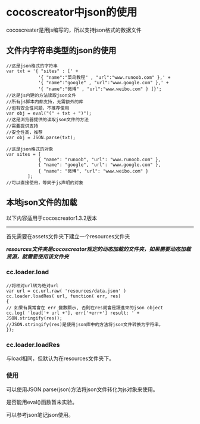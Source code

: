 # cocoscreator中json的使用
cocoscreater是用js编写的，所以支持json格式的数据文件

## 文件内字符串类型的json的使用

```
//这是json格式的字符串
var txt = '{ "sites" : [' +
            '{ "name":"菜鸟教程" , "url":"www.runoob.com" },' +
            '{ "name":"google" , "url":"www.google.com" },' +
            '{ "name":"微博" , "url":"www.weibo.com" } ]}';
//这是js内建的方法读取json文件
//所有js脚本内都支持，无需额外的库
//但有安全性问题，不推荐使用
var obj = eval("(" + txt + ")");
//这是浏览器提供的读取json文件的方法
//需要提供支持
//安全性高，推荐
var obj = JSON.parse(txt);
```

```
//这是json格式的对象
var sites = [
            { "name": "runoob", "url": "www.runoob.com" },
            { "name": "google", "url": "www.google.com" },
            { "name": "微博", "url": "www.weibo.com" }
        ];
//可以直接使用，等同于js声明的对象
```

## 本地json文件的加载
以下内容适用于cocoscreator1.3.2版本
***
首先需要在assets文件夹下建立一个resources文件夹

***resources文件夹是cocoscreator规定的动态加载的文件夹，如果需要动态加载资源，就需要使用该文件夹***

### cc.loader.load

```
//将相对url转为绝对url
var url = cc.url.raw( 'resources/data.json' )
cc.loader.loadRes( url, function( err, res)
{
// 如果有異常會在 err 變數顯示, 否則在res就會是讀進來的json object
cc.log( 'load['+ url +'], err['+err+'] result: ' + JSON.stringify(res));
//JSON.stringify(res)是使用json库中的方法将json文件转换为字符串。
});
```

### cc.loader.loadRes
与load相同，但默认为在resources文件夹下。

### 使用
可以使用JSON.parse(json)方法将json文件转化为js对象来使用。

是否能用eval()函数暂未实验。

可以参考json笔记json使用。